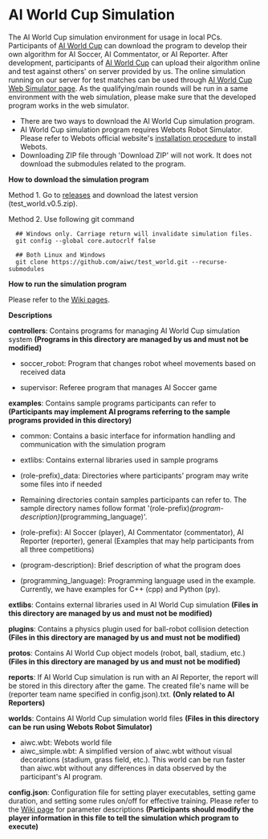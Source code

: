 # AI World Cup Simulation

The AI World Cup simulation environment for usage in local PCs. Participants of [AI World Cup](http://aiworldcup.org) can download the program to develop their own algorithm for AI Soccer, AI Commentator, or AI Reporter. After development, participants of [AI World Cup](http://aiworldcup.org) can upload their algorithm online and test against others' on server provided by us. The online simulation running on our server for test matches can be used through [AI World Cup Web Simulator page](http://aiworldcup.org/web-si). As the qualifying/main rounds will be run in a same environment with the web simulation, please make sure that the developed program works in the web simulator.

- There are two ways to download the AI World Cup simulation program.
- AI World Cup simulation program requires Webots Robot Simulator. Please refer to Webots official website's [installation procedure](https://www.cyberbotics.com/doc/guide/installation-procedure) to install Webots.
- Downloading ZIP file through 'Download ZIP' will not work. It does not download the submodules related to the program.

**How to download the simulation program**

Method 1. Go to [releases](https://github.com/aiwc/test_world/releases) and download the latest version (test_world.v0.5.zip).

Method 2. Use following git command

      ## Windows only. Carriage return will invalidate simulation files.
      git config --global core.autocrlf false

      ## Both Linux and Windows
      git clone https://github.com/aiwc/test_world.git --recurse-submodules

**How to run the simulation program**

Please refer to the [Wiki pages](https://github.com/aiwc/test_world/wiki).

**Descriptions**

**controllers**: Contains programs for managing AI World Cup simulation system **(Programs in this directory are managed by us and must not be modified)**

- soccer_robot: Program that changes robot wheel movements based on received data

- supervisor: Referee program that manages AI Soccer game

**examples**: Contains sample programs participants can refer to **(Participants may implement AI programs referring to the sample programs provided in this directory)**

- common: Contains a basic interface for information handling and communication with the simulation program

- extlibs: Contains external libraries used in sample programs

- (role-prefix)_data: Directories where participants' program may write some files into if needed

- Remaining directories contain samples participants can refer to. The sample directory names follow format '(role-prefix)_(program-description)_(programming_language)'.

- (role-prefix): AI Soccer (player), AI Commentator (commentator), AI Reporter (reporter), general (Examples that may help participants from all three competitions)
- (program-description): Brief description of what the program does
- (programming_language): Programming language used in the example. Currently, we have examples for C++ (cpp) and Python (py).

**extlibs**: Contains external libraries used in AI World Cup simulation **(Files in this directory are managed by us and must not be modified)**

**plugins**: Contains a physics plugin used for ball-robot collision detection **(Files in this directory are managed by us and must not be modified)**

**protos**: Contains AI World Cup object models (robot, ball, stadium, etc.) **(Files in this directory are managed by us and must not be modified)**

**reports**: If AI World Cup simulation is run with an AI Reporter, the report will be stored in this directory after the game. The created file's name will be (reporter team name specified in config.json).txt. **(Only related to AI Reporters)**

**worlds**: Contains AI World Cup simulation world files **(Files in this directory can be run using Webots Robot Simulator)**

- aiwc.wbt: Webots world file
- aiwc_simple.wbt: A simplified version of aiwc.wbt without visual decorations (stadium, grass field, etc.). This world can be run faster than aiwc.wbt without any differences in data observed by the participant's AI program.

**config.json**: Configuration file for setting player executables, setting game duration, and setting some rules on/off for effective training. Please refer to the [Wiki page](https://github.com/aiwc/test_world/wiki/How-to-use-AI-World-Cup-simulation-program) for parameter descriptions **(Participants should modify the player information in this file to tell the simulation which program to execute)**
